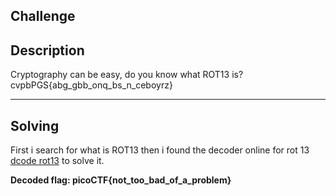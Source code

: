 ## Challenge






## Description
Cryptography can be easy, do you know what ROT13 is?  
cvpbPGS{abg_gbb_onq_bs_n_ceboyrz}

---
## Solving
First i search for what is ROT13 then i found the decoder online for rot 13 [dcode rot13](https://www.dcode.fr/rot-13-cipher) to solve it.

**Decoded flag: picoCTF{not_too_bad_of_a_problem}**  
        
